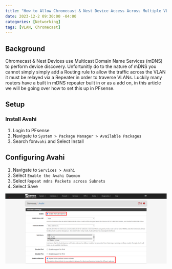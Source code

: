 ```yaml
---
title: "How to Allow Chromecast & Nest Device Access Across Multiple VLANs"
date: 2023-12-2 09:30:00 -04:00
categories: [Networking]
tags: [VLAN, Chromecast]
---
```

## Background
Chromecast & Nest Devices use Multicast Domain Name Services (mDNS) to perform device discovery. Unfortunitly do to the nature of mDNS you cannot simply simply add a Routing rule to allow the traffic across the VLAN it must be relayed via a Repeater in order to traverse VLANs. Luckily many routers have a built in mDNS repeater built in or as a add on, in this article we will be going over how to set this up in PFsense.

## Setup
### Install Avahi
1. Login to PFsense
2. Navigate to `System > Package Manager > Available Packages`
3. Search for`Avahi` and Select Install

## Configuring Avahi
1. Navigate to `Services > Avahi`
2. Select `Enable the Avahi Daemon`
3. Select `Repeat mdns Packets across Subnets`
4. Select Save

![Image1](/assets/2023/Multi-vlan-chromecast/1.png)